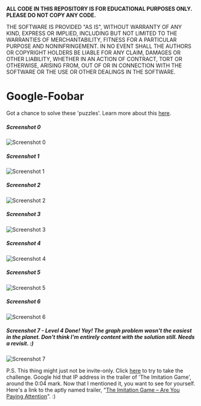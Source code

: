 **ALL CODE IN THIS REPOSITORY IS FOR EDUCATIONAL PURPOSES ONLY. PLEASE DO NOT COPY ANY CODE.**

THE SOFTWARE IS PROVIDED "AS IS", WITHOUT WARRANTY OF ANY KIND, EXPRESS OR IMPLIED, INCLUDING BUT NOT LIMITED TO THE WARRANTIES OF MERCHANTABILITY, FITNESS FOR A PARTICULAR PURPOSE AND NONINFRINGEMENT. IN NO EVENT SHALL THE AUTHORS OR COPYRIGHT HOLDERS BE LIABLE FOR ANY CLAIM, DAMAGES OR OTHER LIABILITY, WHETHER IN AN ACTION OF CONTRACT, TORT OR OTHERWISE, ARISING FROM, OUT OF OR IN CONNECTION WITH THE SOFTWARE OR THE USE OR OTHER DEALINGS IN THE SOFTWARE.

# Google-Foobar
Got a chance to solve these 'puzzles'. Learn more about this [here](http://thehustle.co/the-secret-google-interview-that-landed-me-a-job).

##### Screenshot 0
![Screenshot 0](https://github.com/dray92/Google-Foobar/blob/master/screenshots/Foobar_0.png)

##### Screenshot 1
![Screenshot 1](https://github.com/dray92/Google-Foobar/blob/master/screenshots/Foobar_1.png)

##### Screenshot 2
![Screenshot 2](https://github.com/dray92/Google-Foobar/blob/master/screenshots/Foobar_2.png)

##### Screenshot 3
![Screenshot 3](https://github.com/dray92/Google-Foobar/blob/master/screenshots/Foobar_3.png)

##### Screenshot 4
![Screenshot 4](https://github.com/dray92/Google-Foobar/blob/master/screenshots/Foobar_4.png)

##### Screenshot 5
![Screenshot 5](https://github.com/dray92/Google-Foobar/blob/master/screenshots/Foobar_5.png)

##### Screenshot 6
![Screenshot 6](https://github.com/dray92/Google-Foobar/blob/master/screenshots/Foobar_6.png)

##### Screenshot 7 - Level 4 Done! Yay! The graph problem wasn't the easiest in the planet. Don't think I'm entirely content with the solution still. Needs a revisit. :)
![Screenshot 7](https://github.com/dray92/Google-Foobar/blob/master/screenshots/Foobar_7.png)


P.S. This thing might just not be invite-only. Click [here](http://146.148.62.204/) to try to take the challenge. Google hid that IP address in the trailer of 'The Imitation Game', around the 0:04 mark. Now that I mentioned it, you want to see for yourself. Here's a link to the aptly named trailer, "[The Imitation Game – Are You Paying Attention](https://www.youtube.com/watch?v=sXKl3qu10-s)". :)
